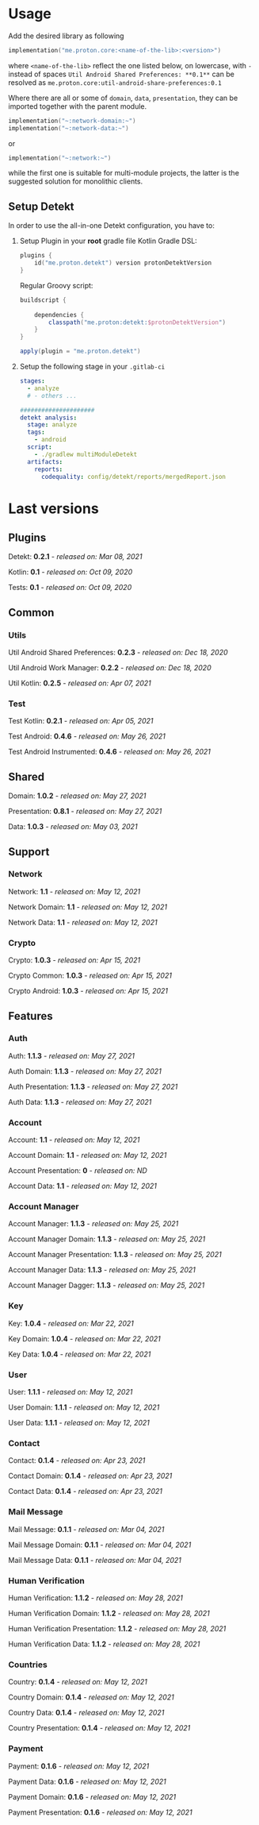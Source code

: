 # Usage
Add the desired library as following
```kotlin
implementation("me.proton.core:<name-of-the-lib>:<version>")
```
where `<name-of-the-lib>` reflect the one listed below, on lowercase, with `-` instead of spaces
`Util Android Shared Preferences: **0.1**` can be resolved as `me.proton.core:util-android-share-preferences:0.1`

Where there are all or some of `domain`, `data`, `presentation`, they can be imported together with the parent module.
```kotlin
implementation("~:network-domain:~")
implementation("~:network-data:~")
```
or
```kotlin
implementation("~:network:~")
```
while the first one is suitable for multi-module projects, the latter is the suggested solution for monolithic clients.

## Setup Detekt
In order to use the all-in-one Detekt configuration, you have to:

1. Setup Plugin in your **root** gradle file
    Kotlin Gradle DSL:
    ```kotlin
    plugins {
        id("me.proton.detekt") version protonDetektVersion
    }
    ```
    Regular Groovy script:
    ```groovy
    buildscript {
      
        dependencies {
            classpath("me.proton:detekt:$protonDetektVersion")
        }
    }
    
    apply(plugin = "me.proton.detekt")
    ```
    
2. Setup the following stage in your `.gitlab-ci`

    ```yaml
    stages:
      - analyze
      # - others ...
    
    #####################
    detekt analysis:
      stage: analyze
      tags:
        - android
      script:
        - ./gradlew multiModuleDetekt
      artifacts:
        reports:
          codequality: config/detekt/reports/mergedReport.json
    ```

    


# Last versions

## Plugins

Detekt: **0.2.1** - _released on: Mar 08, 2021_

Kotlin: **0.1** - _released on: Oct 09, 2020_

Tests: **0.1** - _released on: Oct 09, 2020_

## Common

### Utils

Util Android Shared Preferences: **0.2.3** - _released on: Dec 18, 2020_

Util Android Work Manager: **0.2.2** - _released on: Dec 18, 2020_

Util Kotlin: **0.2.5** - _released on: Apr 07, 2021_

### Test

Test Kotlin: **0.2.1** - _released on: Apr 05, 2021_

Test Android: **0.4.6** - _released on: May 26, 2021_

Test Android Instrumented: **0.4.6** - _released on: May 26, 2021_

## Shared

Domain: **1.0.2** - _released on: May 27, 2021_

Presentation: **0.8.1** - _released on: May 27, 2021_

Data: **1.0.3** - _released on: May 03, 2021_

## Support

### Network

Network: **1.1** - _released on: May 12, 2021_

Network Domain: **1.1** - _released on: May 12, 2021_

Network Data: **1.1** - _released on: May 12, 2021_

### Crypto

Crypto: **1.0.3** - _released on: Apr 15, 2021_

Crypto Common: **1.0.3** - _released on: Apr 15, 2021_

Crypto Android: **1.0.3** - _released on: Apr 15, 2021_

## Features

### Auth

Auth: **1.1.3** - _released on: May 27, 2021_

Auth Domain: **1.1.3** - _released on: May 27, 2021_

Auth Presentation: **1.1.3** - _released on: May 27, 2021_

Auth Data: **1.1.3** - _released on: May 27, 2021_

### Account

Account: **1.1** - _released on: May 12, 2021_

Account Domain: **1.1** - _released on: May 12, 2021_

Account Presentation: **0** - _released on: ND_

Account Data: **1.1** - _released on: May 12, 2021_


### Account Manager

Account Manager: **1.1.3** - _released on: May 25, 2021_

Account Manager Domain: **1.1.3** - _released on: May 25, 2021_

Account Manager Presentation: **1.1.3** - _released on: May 25, 2021_

Account Manager Data: **1.1.3** - _released on: May 25, 2021_

Account Manager Dagger: **1.1.3** - _released on: May 25, 2021_

### Key

Key: **1.0.4** - _released on: Mar 22, 2021_

Key Domain: **1.0.4** - _released on: Mar 22, 2021_

Key Data: **1.0.4** - _released on: Mar 22, 2021_

### User

User: **1.1.1** - _released on: May 12, 2021_

User Domain: **1.1.1** - _released on: May 12, 2021_

User Data: **1.1.1** - _released on: May 12, 2021_

### Contact

Contact: **0.1.4** - _released on: Apr 23, 2021_

Contact Domain: **0.1.4** - _released on: Apr 23, 2021_

Contact Data: **0.1.4** - _released on: Apr 23, 2021_

### Mail Message

Mail Message: **0.1.1** - _released on: Mar 04, 2021_

Mail Message Domain: **0.1.1** - _released on: Mar 04, 2021_

Mail Message Data: **0.1.1** - _released on: Mar 04, 2021_

### Human Verification

Human Verification: **1.1.2** - _released on: May 28, 2021_

Human Verification Domain: **1.1.2** - _released on: May 28, 2021_

Human Verification Presentation: **1.1.2** - _released on: May 28, 2021_

Human Verification Data: **1.1.2** - _released on: May 28, 2021_

### Countries

Country: **0.1.4** - _released on: May 12, 2021_

Country Domain: **0.1.4** - _released on: May 12, 2021_

Country Data: **0.1.4** - _released on: May 12, 2021_

Country Presentation: **0.1.4** - _released on: May 12, 2021_

### Payment

Payment: **0.1.6** - _released on: May 12, 2021_

Payment Data: **0.1.6** - _released on: May 12, 2021_

Payment Domain: **0.1.6** - _released on: May 12, 2021_

Payment Presentation: **0.1.6** - _released on: May 12, 2021_
